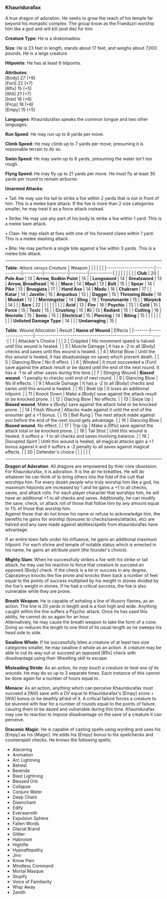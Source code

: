 ### Khauridurafax
A true dragon of adoration. He seeks to grow the reach of his temple far beyond his monastic complex. The group know as the Fraeduzri worship him like a god and will kill (and die) for him.

**Creature Type**: He is a drakomadeia.

**Size**: He is 23 feet in length, stands about 17 feet, and weighs about 7,000 pounds. He is a large creature.

**Hitpoints**: He has at least 6 hitpoints.

**Attributes**:  
[Body] 27 (+9)  
[Fort] 22 (+7)  
[Rflx] 15 (+5)  
[Will] 21 (+7)  
[Inte] 18 (+6)  
[Prcp] 18 (+6)  
[Empy] 15 (+5) 

**Languages**: Khauridurafax speaks the common tongue and two other languages.

**Run Speed**: He may run up to 8 yards per move.

**Climb Speed**: He may climb up to 7 yards per move, presuming it is reasonable terrain to do so.

**Swim Speed**: He may swim up to 6 yards, presuming the water isn't too rough.

**Flyng Speed**: He may fly up to 21 yards per move. He must fly at least 30 yards per round to remain airborne.

**Unarmed Attacks**;

 • Tail: He may use his tail to strike a foe within 2 yards that is not in front of him. This is a melee bare attack. If the foe is more than 2 size categories smaller, he may treat it as a force attack instead.

 • Strike: He may use any part of his body to strike a foe within 1 yard. This is a melee bare attack.

 • Claw: He may slash at foes with one of his forward claws within 1 yard. This is a melee slashing attack.

 • Bite: He may perform a single bite against a foe within 3 yards. This is a melee bite attack.

-----

**Table**: *Attack versus Creature*
| Weapon                 |          |            |         |            |         |
|------------------------|-----------|----------|------------|---------|------------|
|                        |          |            |         |            |         |
| **Club**                   | 20     | **Pole Axe**       | 13     | **Arrow, Bodkin Point**    | 15    |
| **Longsword**              | 14     | **Greatsword**     | 13     | **Arrow, Broadhead**       | 16    |
| **Mace**                   | 14     | **Maul**           | 13     | **Bolt** | 15    |
| **Spear**                  | 14     | **Pike**           | 13     | **Brusgiata** | 17     |
| **Hand Axe**               | 14     | **Madu**           | 16     | **Chakram** | 17    |
| **Katar**                  | 14     | **Javelin**        | 15     | **Arquebus** | 13    |
| **Dagger**                 | 15     | **Throwing Blade** | 18     | **Musket** | 12    |
| **Morningstar**            | 14     | **Sling**          | 19     | **Tronutonante** | 15    |
| **Warpick**                | 14     |            |       |   **Bare** |  22  |
|                        |           |          |            |         |            |
| **Acid**                   | 13     | **Fire** | 16     | **Psychic** | 13     |
| **Cold**                   | 15     | **Force** | 15     | **Toxic**  | 15     |
| **Crushing**               | 15     | **Ki** | 13     | **Radiant** | 15     |
| **Cutting**                | 16     | **Necrotic** | 15     | **Sonic** | 15    |
| **Electrical**             | 15     | **Piercing** | 14     | **Biting** | 15    |
|                        |           |          |            |         |            |
| **Unlisted Damage Type** | 14 |    |     | **Undamaging** | 15 |

**Table**: *Wound Allocation*
| Result | **Name of Wound** | Effects                                                        |
|--------|-------------------|----------------------------------------------------------------|
|   1    | Attacker's Choice |                                                                |
|   2    | Crippled          | His movement speed is halved until this wound is healed.      |
|   3    | Muscle Damage     | It has a -2 to all [Body] checks and saves until this wound is healed. |
|   4    | Mortal Blow       | Until the this wound is healed, it has disadvantage on saves which prevent death. |
|   5    | Glancing Blow     | No ill effect. |
|   6    | Winded            | It must succeeded a [Fort] save against the attack result or be dazed until the end of the next round. It has a -1 to all other saves during this time.|
|   7    | Stinging Wound    | **Biased wound**. -1 penalty to checks until end of next round. |
|   8    | Glancing Blow     | No ill effects.                                     |
|   9    | Muscle Damage     | It has a -2 to all [Body] checks and saves until this wound is healed. |
|   10   | Beat Up           | It loses an additional hitpoint. |
|   11   | Knock Down        | Make a [Body] save against the attack result or be knocked prone. |
|   12   | Glacing Blow      | No effects. |
|   13   | Sieze Up          | **Biased wound**. Make a [Body] save against the attack total or be knocked prone. |
|   14   | Flesh Wound       | Attacks made against it until the end of the enounter get a +1 bonus. |
|   15   | Bell Rung         | The next attack made against you before the end of the next round gets advantage.  |
|   16   | Glancing Blow     | **Biased wound**. No effect. |
|   17   | Trip Up           | Make a [Rflx] save against the attack total or be knocked prone.                                  |
|   18   | Tail Shot         | Until this wound is healed, it suffers a -1 to all checks and saves involving balance. |
|   19   | Disrupted Spirit  | Until this wound is healed, all magical attacks gain a +1 bonus against it and it suffers a -2 penalty to all saves against magical effects. |
|   20   | Defender's choice |                                   |
|        |                                                |                                   |

-----

**Dragon of Adoration**: All dragons are empowered by thier core obsession. For Khauridurafax, it is adoration. It is the air he breathes. He will do whatever he can think of to bring others into the fold of the cult that worships him. For every dozen people who truly worship him like a god, his maximum hitpoints are increased by 1 and he gains a +1 to all checks, saves, and attack rolls. For each player character that worships him, he will have an additional +1 to all checks and saves. Additionally, he can modify the save, check, or attack roll of those that follow him by any amount equal to 1% of those that worship him.  
Against those that do not know his name or refuse to acknowledge him, the benefits he gains for worship (bonuses to checks/saves/attacks, etc) are halved and any save made against abilities/spells from khauridurafax have advantage.

If an entire town falls under his influence, he gains an additional maximum hitpoint. For each shrine and temple of notable status which is errected in his name, he gains an attribute point (the founder's choice).

**Mighty Slam**: When he successfully strikes a foe with his strike or tail attack, he may use his reaction to force that creature to succeed an opposed [Body] check. If the check is a tie or success in any degree, Capralzeryx knocks the foe prone and knocks them back a number of feet equal to the points of success mulitplied by his weight in stones divided by the foe's weight in stones. If he had a critical success, the foe is also vulnerable while they are prone.

**Breath Weapon**: He is capable of exhaling a line of illusory flames, as an action. The line is 20 yards in length and is a foot high and wide. Anything caught within the line suffers a Psychic attack. Once he has used this ability, he cannot do so again for an hour.  
Alternatively, he may cause the breath weapon to take the form of a cone. Doing so reduces the length to one third of its usual length as he sweeps his head side to side.  

**Swallow Whole**: If he successfully bites a creature of at least two size categories smaller, he may swallow it whole as an action. A creature may be able to cut its way out or succeed an opposed [Rflx] check with disadvantage using their Wrestling skill to escape.

**Misleading Stride**: As an action, *he may touch a creature to heal one of its wounds*. He may do so up to 3 separate times. Each instance of this cannot be done again for a number of hours equal to . 

**Menace**: As an action, anything which can perceive Khauridurafax must succeed a [Will] save with a DV equal to Khauridurafax's [Empy] score + [Will] bonus or be deathly afraid of it. A critical failure forces a creature to be stunned with fear for a number of rounds equal to the points of failure, causing them to be dazed and vulnerable during this time. Khauridurafax may use its reaction to impose disadvantage on the save of a creature it can perceive.

**Draconic Magic**: He is capable of casting spells using wyrding and uses his [Empy] as his [Magic]. He adds his [Empy] bonus to his spellchecks and counterspell checks. He knows the following spells;  
* Alacering
* Animation
* Arc Lightning
* Behest
* Bestride
* Blast Lightning
* Blessed Orb
* Collapse
* Conjure Water
* Deep Chant
* Disenchant
* Edify
* Everwarmth
* Expulsion Sphere
* Fallen Words
* Glacial Brand
* Glitter
* Habroism
* Highlife
* Hypoaftepathy
* Jinx
* Know Pain
* Mindless Command
* Mortal Masque
* Stupify
* Voice of Familiarity
* Wisp Away
* Zenith
